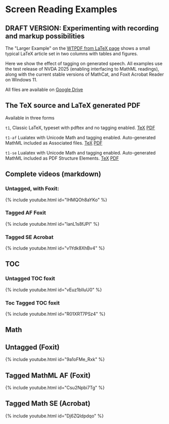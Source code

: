 
# Screen Reading Examples


## DRAFT VERSION: Experimenting with recording and markup possibilities



The "Larger Example" on the [WTPDF from LaTeX page](https://latex3.github.io/tagging-project/documentation/wtpdf-from-latex#a-larger-example)
shows a small typical LaTeX article set in two columns with tables and figures.

Here we show the effect of tagging on generated speech. All examples
use the test release of NVDA 2025 (enabling interfacing to MathML
readings), along with the current stable versions of MathCat, and Foxit
Acrobat Reader on Windows 11.

All files are available on [Google Drive](https://drive.google.com/drive/folders/1hN19CVsWrChMxJLOSuGE7cv6Hy5ifZ7S?usp=sharing)



## The TeX source and LaTeX generated PDF

Available in three forms

`t1`, Classic LaTeX, typeset with pdftex and no tagging enabled.
[TeX](https://drive.google.com/file/d/1e-RD0C94hhoC9MyaXACqfwHJPqfhGLy7/view?usp=sharing)
[PDF](https://drive.google.com/file/d/1xSQc9mI41Vfblw2dJH_E1KTaSBdoPw6S/view?usp=drive_link)

`t1-af` Lualatex with Unicode Math and tagging enabled. Auto-generated MathML included as Associated files.
[TeX](https://drive.google.com/file/d/1VOcJdZuuLE0D6PqbtDd6gfIsTh5kyjqS/view?usp=drive_link)
[PDF](https://drive.google.com/file/d/16dUVtSZ2ToIsxyrQQ0D2-HCmGCgL3G41/view?usp=drive_link)

`t1-se`  Lualatex with Unicode Math and tagging enabled. Auto-generated MathML included as PDF Structure Elements.
[TeX](https://drive.google.com/file/d/1G2F3ObXlLfX6wQZqLJ7P2smbs--Q65kc/view?usp=drive_link)
[PDF](https://drive.google.com/file/d/17uJ7cIHkiTqr5HkPS3l0kmyvA4iW5HGA/view?usp=drive_link)






## Complete videos (markdown)

### Untagged, with Foxit:


{% include youtube.html id="lHMQOh8aYKo" %}


### Tagged AF Foxit

{% include youtube.html id="lanL1s8fJPI" %}


### Tagged SE Acrobat

{% include youtube.html id="v1Ydk8XhBv4" %}



## TOC

### Untagged TOC foxit

{% include youtube.html id="vEuz1bIluU0" %}

### Toc Tagged TOC foxit

{% include youtube.html id="R01XRT7PSz4" %}

## Math

## Untagged (Foxit)

{% include youtube.html id="9a1oFMe_Rxk" %}


## Tagged MathML AF (Foxit)

{% include youtube.html id="Csu2Npbi7Tg" %}

## Tagged Math SE (Acrobat)

{% include youtube.html id="Dj6ZQldpdqo" %}

